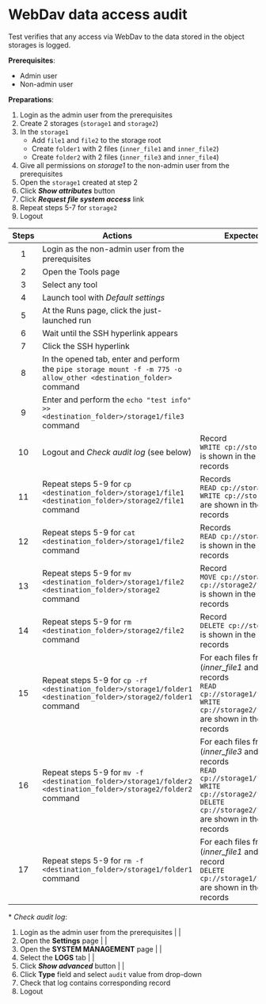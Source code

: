 # WebDav data access audit

Test verifies that any access via WebDav to the data stored in the object storages is logged.

**Prerequisites**:
- Admin user
- Non-admin user

**Preparations**:
1. Login as the admin user from the prerequisites 
2. Create 2 storages (`storage1` and `storage2`)
3. In the `storage1`
    - Add `file1` and `file2` to the storage root
    - Create `folder1` with 2 files (`inner_file1` and `inner_file2`)
    - Create `folder2` with 2 files (`inner_file3` and `inner_file4`)
4. Give all permissions on *storage1* to the non-admin user from the prerequisites
5. Open the `storage1` created at step 2
6. Click ***Show attributes*** button 
7. Click ***Request file system access*** link 
8. Repeat steps 5-7 for `storage2`
9. Logout

| Steps | Actions | Expected results |
| :---: | --- | --- |
| 1 | Login as the non-admin user from the prerequisites | |
| 2 | Open the Tools page | |
| 3 | Select any tool | |
| 4 | Launch tool with *Default settings* | |
| 5 | At the Runs page, click the just-launched run | |
| 6 | Wait until the SSH hyperlink appears | |
| 7 | Click the SSH hyperlink | |
| 8 | In the opened tab, enter and perform the `pipe storage mount -f -m 775 -o allow_other <destination_folder>` command | |
| 9 | Enter and perform the `echo "test info" >> <destination_folder>/storage1/file3` command | |
| 10 | Logout and _Check audit log_ (see below) | Record <br> `WRITE cp://storage1/file3` <br> is shown in the top of logs records |
| 11 | Repeat steps 5-9 for `cp <destination_folder>/storage1/file1 <destination_folder>/storage2/file1` command | Records <br>`READ cp://storage1/file1` <br> `WRITE cp://storage2/file1` <br> are shown in the top of logs records |
| 12 |Repeat steps 5-9 for `cat <destination_folder>/storage1/file2` command | Records <br>`READ cp://storage1/file1` <br> is shown in the top of logs records |
| 13 | Repeat steps 5-9 for `mv <destination_folder>/storage1/file2 <destination_folder>/storage2` command | Record <br> `MOVE cp://storage1/file2 cp://storage2/file2` <br> is shown in the top of logs records |
| 14 | Repeat steps 5-9 for `rm <destination_folder>/storage2/file2` command | Record <br> `DELETE cp://storage2/file2` <br> is shown in the top of logs records |
| 15 | Repeat steps 5-9 for `cp -rf <destination_folder>/storage1/folder1 <destination_folder>/storage2/folder1` command | For each files from folder1 (*inner_file1* and *inner_file2*) records <br>`READ cp://storage1/folder1/<file>` <br> `WRITE cp://storage2/folder1/<file>` <br> are shown in the top of logs records |
| 16 | Repeat steps 5-9 for `mv -f <destination_folder>/storage1/folder2 <destination_folder>/storage2/folder2` command | For each files from folder2 (*inner_file3* and *inner_file4*) records <br> `READ cp://storage1/folder2/<file>` <br> `WRITE cp://storage2/folder2/<file>` <br> `DELETE cp://storage2/folder2/<file>` <br> are shown in the top of logs records |
| 17 | Repeat steps 5-9 for `rm -f  <destination_folder>/storage1/folder1` command | For each files from folder1 (*inner_file1* and *inner_file2*) record <br> `DELETE cp://storage1/folder2/<file>` <br> are shown in the top of logs records |


\* _Check audit log_:
1. Login as the admin user from the prerequisites | |
2. Open the **Settings** page | |
3. Open the **SYSTEM MANAGEMENT** page | |
4. Select the **LOGS** tab | |
5. Click ***Show advanced*** button | |
6. Click **Type** field and select `audit` value from drop-down
7. Check that log contains corresponding record
8. Logout